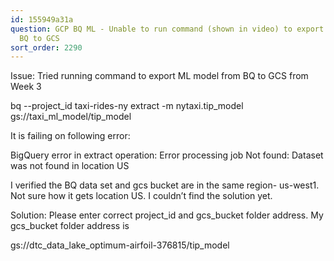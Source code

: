 ```yaml
---
id: 155949a31a
question: GCP BQ ML - Unable to run command (shown in video) to export ML model from
  BQ to GCS
sort_order: 2290
---
```


Issue: Tried running command to export ML model from BQ to GCS from Week 3

bq --project_id taxi-rides-ny extract -m nytaxi.tip_model gs://taxi_ml_model/tip_model

It is failing on following error:

BigQuery error in extract operation: Error processing job Not found: Dataset was not found in location US

I verified the BQ data set and gcs bucket are in the same region- us-west1. Not sure how it gets location US. I couldn’t find the solution yet.

Solution:  Please enter correct project_id and gcs_bucket folder address. My gcs_bucket folder address is

gs://dtc_data_lake_optimum-airfoil-376815/tip_model


